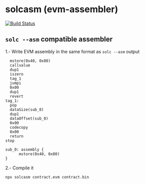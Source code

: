# solcasm (evm-assembler)

[![Build Status](https://travis-ci.com/RafaelSalguero/pureutils.svg?branch=master)](https://travis-ci.com/RafaelSalguero/pureutils)

## `solc --asm` compatible assembler

1.- Write EVM assembly in the same format as `solc --asm` output

```evm
  mstore(0x40, 0x80)
  callvalue
  dup1
  iszero
  tag_1
  jumpi
  0x00
  dup1
  revert
tag_1:
  pop
  dataSize(sub_0)
  dup1
  dataOffset(sub_0)
  0x00
  codecopy
  0x00
  return
stop

sub_0: assembly {
      mstore(0x40, 0x80)
}
```

2.- Compile it
```
npx solcasm contract.evm contract.bin
```